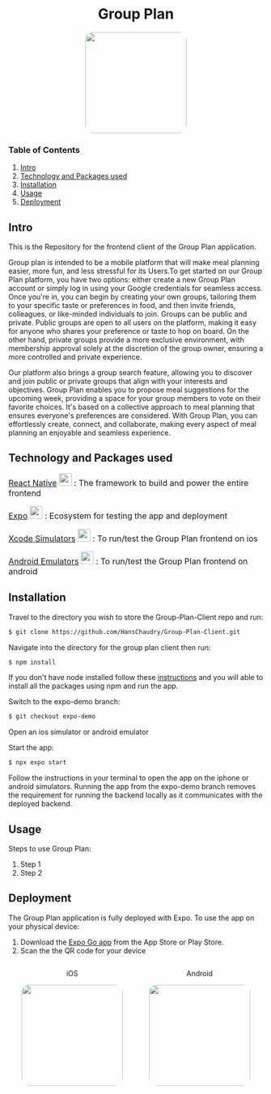 <div style="text-align:center">
    <h1 align="center">Group Plan</h1>
    <Image style="border-radius:15px" width=200 src="assets/images/AppIcon.jpeg"/>
</div>

### Table of Contents

1. [Intro](#intro)
2. [Technology and Packages used](#technology-and-packages-used)
3. [Installation](#installation)
4. [Usage](#usage)
5. [Deployment](#deployment)

## Intro

This is the Repository for the frontend client of the Group Plan application.

Group plan is intended to be a mobile platform that will make meal planning easier, more fun, and less stressful for its Users.To get started on our Group Plan platform, you have two options: either create a new Group Plan account or simply log in using your Google credentials for seamless access. Once you're in, you can begin by creating your own groups, tailoring them to your specific taste or preferences in food, and then invite friends, colleagues, or like-minded individuals to join. Groups can be public and private. Public groups are open to all users on the platform, making it easy for anyone who shares your preference or taste to hop on board. On the other hand, private groups provide a more exclusive environment, with membership approval solely at the discretion of the group owner, ensuring a more controlled and private experience.

Our platform also brings a group search feature, allowing you to discover and join public or private groups that align with your interests and objectives. Group Plan enables you to propose meal suggestions for the upcoming week, providing a space for your group members to vote on their favorite choices. It's based on a collective approach to meal planning that ensures everyone's preferences are considered. With Group Plan, you can effortlessly create, connect, and collaborate, making every aspect of meal planning an enjoyable and seamless experience.

## Technology and Packages used

<p style="font-size:16px;">
    <a href="https://reactnative.dev/">React Native</a>
    <Image width=25 src="assets/images/React-icon.svg.png"/>
    : The framework to build and power the entire frontend
</p>
<p style="font-size:16px;">
    <a href="https://expo.dev/">Expo</a>
    <Image width=25 src="assets/images/expo-logo.png"/>
    : Ecosystem for testing the app and deployment
</p>
<p style="font-size:16px;">
    <a href="https://developer.apple.com/documentation/xcode/running-your-app-in-simulator-or-on-a-device">Xcode Simulators</a>
    <Image width=25 src="assets/images/xcode-simulator.png"/>
    : To run/test the Group Plan frontend on ios
</p>
<p style="font-size:16px;">
    <a href="https://developer.android.com/studio/run/emulator">Android Emulators</a>
    <Image width=25 src="assets/images/android-logo.png"/>
    : To run/test the Group Plan frontend on android
</p>

## Installation

Travel to the directory you wish to store the Group-Plan-Client repo and run:

```bash
$ git clone https://github.com/HansChaudry/Group-Plan-Client.git
```

Navigate into the directory for the group plan client then run:

```bash
$ npm install
```

<p>If you don't have node installed follow these <a href="https://nodejs.org/en/download/current">instructions</a> and you will able to install all the packages using npm and run the app.</p>

Switch to the expo-demo branch:

```bash
$ git checkout expo-demo
```

<p>Open an ios simulator or android emulator</p>
Start the app:

```bash
$ npx expo start
```

Follow the instructions in your terminal to open the app on the iphone or android simulators. Running the app from the expo-demo branch removes the requirement for running the backend locally as it communicates with the deployed backend.

## Usage

Steps to use Group Plan:

<ol>
    <li>Step 1</li>
    <li>Step 2</li>
</ol>

## Deployment

The Group Plan application is fully deployed with Expo. To use the app on your physical device:

<ol>
    <li>Download the <a href="https://expo.dev/client">Expo Go app</a> from the App Store or Play Store.</li>
    <li>Scan the the QR code for your device</li>
</ol>

<div style="display: flex; justify-content: space-around;">
   <div style="flex:1; text-align:center;">
        <p>iOS</p>
        <Image style="border-radius:15px" width=200 src="assets/images/eas-update-ios.svg"/>
    </div>
    <div style="flex:1; text-align:center;">
        <p>Android</p>
        <Image style="border-radius:15px" width=200 src="assets/images/eas-update-android.svg"/>
    </div> 
</div>
